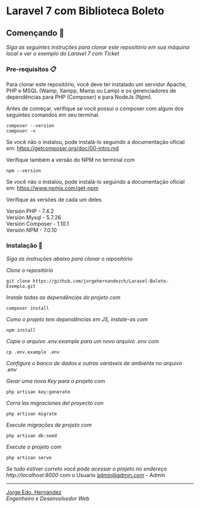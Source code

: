 # Laravel 7 com Biblioteca Boleto

## Començando 🚀

_Siga as seguintes instruções para clonar este repositório em sua máquina local e ver o exemplo do Laravel 7 com Ticket_

### Pre-requisitos 📋

Para clonar este repositório, você deve ter instalado um servidor Apache, PHP e MSQL (Wamp, Xampp, Mamp ou Lamp) e os gerenciadores de dependências para PHP (Composer) e para NodeJs (Npm).

Antes de começar, verifique se você possui o composer com algum dos seguintes comandos em seu terminal.
```
composer --version 
composer -v
```
Se você não o instalou, pode instalá-lo seguindo a documentação oficial em:
https://getcomposer.org/doc/00-intro.md

Verifique também a versão do NPM no terminal com
```
npm --version
```
Se você não o instalou, pode instalá-lo seguindo a documentação oficial em: 
https://www.npmjs.com/get-npm

Verifique as versões de cada um deles

Versión PHP - 7.4.2  
Versión Mysql - 5.7.26  
Versión Composer - 1.10.1  
Versión NPM - 7.0.10  

### Instalação 🔧

_Siga as instruções abaixo para clonar o repositório_

_Clone o repositório_

```
git clone https://github.com/jorgehernandezch/Laravel-Boleto-Exemplo.git
```

_Instale todas as dependências do projeto com_

```
composer install
```

_Como o projeto tem dependências em JS, instale-as com_

```
npm install
```

_Copie o arquivo .env.example para um novo arquivo .env com_

```
cp .env.example .env
```
_Configure o banco de dados e outras variáveis ​​de ambiente no arquivo .env_

_Gerar uma nova Key para o projeto com_

```
php artisan key:generate
```

_Corra las migraciones del proyecto con_

```
php artisan migrate
```

_Execute migrações de projeto com_

```
php artisan db:seed
```
_Execute o projeto com_

```
php artisan serve
```

_Se tudo estiver correto você pode acessar o projeto no endereço http://localhost:8000_ com o Usuario admin@admin.com - Admin


---
[Jorge Edo. Hernández](https://github.com/jorgehernandezch)  
_Engenheiro e Desenvolvedor Web_
